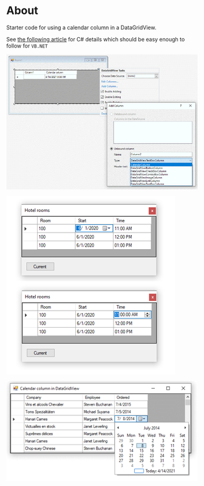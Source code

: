 ﻿# About

Starter code for using a calendar column in a DataGridView.

See [the following article](https://social.technet.microsoft.com/wiki/contents/articles/53930.windows-forms-datagridview-dates-and-numeric-columns-c.aspx) for C# details which should be easy enough to follow for `VB.NET`

![img](assets/c1.png)

![img](assets/f1.png)

![image](assets/dataGridView.png)